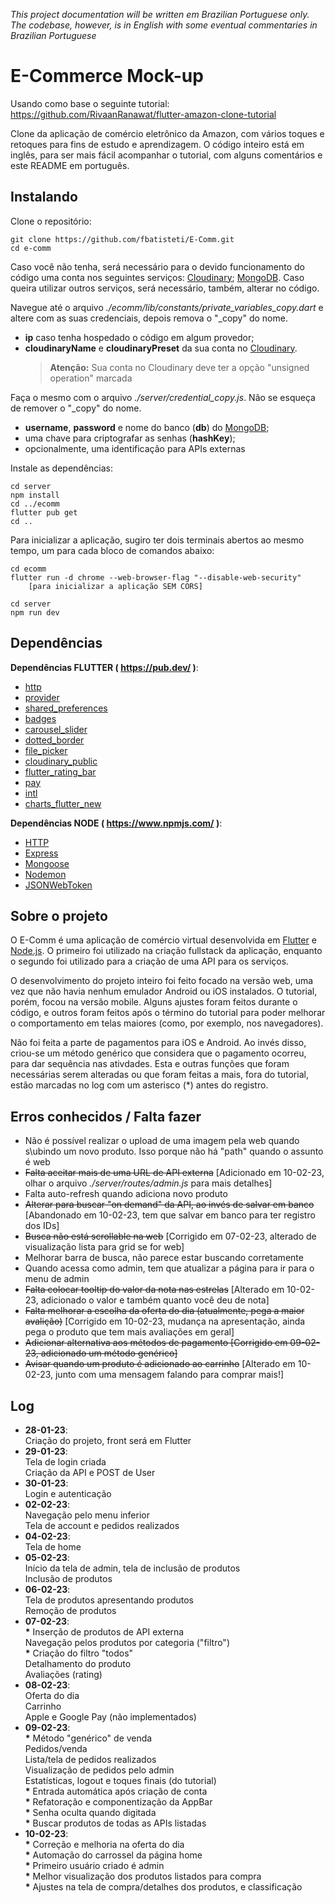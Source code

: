 _This project documentation will be written em Brazilian Portuguese only. The codebase, however, is in English with some eventual commentaries in Brazilian Portuguese_

# E-Commerce Mock-up

Usando como base o seguinte tutorial: https://github.com/RivaanRanawat/flutter-amazon-clone-tutorial

Clone da aplicação de comércio eletrônico da Amazon, com vários toques e retoques para fins de estudo e aprendizagem. O código inteiro está em inglês, para ser mais fácil acompanhar o tutorial, com alguns comentários e este README em português.

## Instalando

Clone o repositório:

```
git clone https://github.com/fbatisteti/E-Comm.git
cd e-comm
```

Caso você não tenha, será necessário para o devido funcionamento do código uma conta nos seguintes serviços: [Cloudinary](https://cloudinary.com/); [MongoDB](https://www.mongodb.com/). Caso queira utilizar outros serviços, será necessário, também, alterar no código.

Navegue até o arquivo _./ecomm/lib/constants/private_variables_copy.dart_ e altere com as suas credenciais, depois remova o "\_copy" do nome.

- **ip** caso tenha hospedado o código em algum provedor;
- **cloudinaryName** e **cloudinaryPreset** da sua conta no [Cloudinary](https://cloudinary.com/).
  > **Atenção:** Sua conta no Cloudinary deve ter a opção "unsigned operation" marcada

Faça o mesmo com o arquivo _./server/credential_copy.js_. Não se esqueça de remover o "\_copy" do nome.

- **username**, **password** e nome do banco (**db**) do [MongoDB](https://www.mongodb.com/);
- uma chave para criptografar as senhas (**hashKey**);
- opcionalmente, uma identificação para APIs externas

Instale as dependências:

```
cd server
npm install
cd ../ecomm
flutter pub get
cd ..
```

Para inicializar a aplicação, sugiro ter dois terminais abertos ao mesmo tempo, um para cada bloco de comandos abaixo:

```
cd ecomm
flutter run -d chrome --web-browser-flag "--disable-web-security"
    [para inicializar a aplicação SEM CORS]
```

```
cd server
npm run dev
```

## Dependências

**Dependências FLUTTER ( https://pub.dev/ )**:

- [http](https://pub.dev/packages/http)
- [provider](https://pub.dev/packages/provider)
- [shared_preferences](https://pub.dev/packages/shared_preferences)
- [badges](https://pub.dev/packages/badges)
- [carousel_slider](https://pub.dev/packages/carousel_slider)
- [dotted_border](https://pub.dev/packages/dotted_border)
- [file_picker](https://pub.dev/packages/file_picker)
- [cloudinary_public](https://pub.dev/packages/cloudinary_public)
- [flutter_rating_bar](https://pub.dev/packages/flutter_rating_bar)
- [pay](https://pub.dev/packages/pay)
- [intl](https://pub.dev/packages/intl)
- [charts_flutter_new](https://pub.dev/packages/charts_flutter_new)

**Dependências NODE ( https://www.npmjs.com/ )**:

- [HTTP](https://www.npmjs.com/package/http)
- [Express](https://www.npmjs.com/package/express)
- [Mongoose](https://www.npmjs.com/package/mongoose)
- [Nodemon](https://www.npmjs.com/package/nodemon)
- [JSONWebToken](https://www.npmjs.com/package/jsonwebtoken)

## Sobre o projeto

O E-Comm é uma aplicação de comércio virtual desenvolvida em [Flutter](https://flutter.dev/) e [Node.js](https://nodejs.org/en/). O primeiro foi utilizado na criação fullstack da aplicação, enquanto o segundo foi utilizado para a criação de uma API para os serviços.

O desenvolvimento do projeto inteiro foi feito focado na versão web, uma vez que não havia nenhum emulador Android ou iOS instalados. O tutorial, porém, focou na versão mobile. Alguns ajustes foram feitos durante o código, e outros foram feitos após o término do tutorial para poder melhorar o comportamento em telas maiores (como, por exemplo, nos navegadores).

Não foi feita a parte de pagamentos para iOS e Android. Ao invés disso, criou-se um método genérico que considera que o pagamento ocorreu, para dar sequência nas ativdades. Esta e outras funções que foram necessárias serem alteradas ou que foram feitas a mais, fora do tutorial, estão marcadas no log com um asterisco (\*) antes do registro.

## Erros conhecidos / Falta fazer

- Não é possível realizar o upload de uma imagem pela web quando s\ubindo um novo produto. Isso porque não há "path" quando o assunto é web
- <del>Falta aceitar mais de uma URL de API externa</del> [Adicionado em 10-02-23, olhar o arquivo *./server/routes/admin.js* para mais detalhes]
- Falta auto-refresh quando adiciona novo produto
- <del>Alterar para buscar "on demand" da API, ao invés de salvar em banco</del> [Abandonado em 10-02-23, tem que salvar em banco para ter registro dos IDs]
- <del>Busca não está scrollable na web</del> [Corrigido em 07-02-23, alterado de visualização lista para grid se for web]
- Melhorar barra de busca, não parece estar buscando corretamente
- Quando acessa como admin, tem que atualizar a página para ir para o menu de admin
- <del>Falta colocar tooltip do valor da nota nas estrelas</del> [Alterado em 10-02-23, adicionado o valor e também quanto você deu de nota]
- <del>Falta melhorar a escolha da oferta do dia (atualmente, pega a maior avalição)</del> [Corrigido em 10-02-23, mudança na apresentação, ainda pega o produto que tem mais avaliações em geral]
- <del>Adicionar alternativa aos métodos de pagamento<del> [Corrigido em 09-02-23, adicionado um método genérico]
- <del>Avisar quando um produto é adicionado ao carrinho</del> [Alterado em 10-02-23, junto com uma mensagem falando para comprar mais!]

## Log

- **28-01-23**:\
  Criação do projeto, front será em Flutter
- **29-01-23**:\
  Tela de login criada\
  Criação da API e POST de User
- **30-01-23**:\
  Login e autenticação
- **02-02-23**:\
  Navegação pelo menu inferior\
  Tela de account e pedidos realizados
- **04-02-23**:\
  Tela de home
- **05-02-23**:\
  Início da tela de admin, tela de inclusão de produtos\
  Inclusão de produtos
- **06-02-23**:\
  Tela de produtos apresentando produtos\
  Remoção de produtos
- **07-02-23**:\
  **\*** Inserção de produtos de API externa\
  Navegação pelos produtos por categoria ("filtro")\
  **\*** Criação do filtro "todos"\
  Detalhamento do produto\
  Avaliações (rating)
- **08-02-23**:\
  Oferta do dia\
  Carrinho\
  Apple e Google Pay (não implementados)
- **09-02-23**:\
  **\*** Método "genérico" de venda\
  Pedidos/venda\
  Lista/tela de pedidos realizados\
  Visualização de pedidos pelo admin\
  Estatísticas, logout e toques finais (do tutorial)\
  **\*** Entrada automática após criação de conta\
  **\*** Refatoração e componentização da AppBar\
  **\*** Senha oculta quando digitada\
  **\*** Buscar produtos de todas as APIs listadas
- **10-02-23**:\
  **\*** Correção e melhoria na oferta do dia\
  **\*** Automação do carrossel da página home\
  **\*** Primeiro usuário criado é admin\
  **\*** Melhor visualização dos produtos listados para compra\
  **\*** Ajustes na tela de compra/detalhes dos produtos, e classificação
